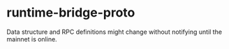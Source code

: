 # runtime-bridge-proto
Data structure and RPC definitions might change without notifying until the mainnet is online.